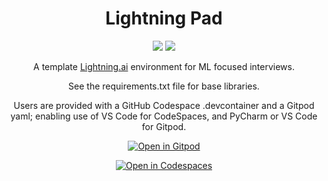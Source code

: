 <div align="center">

# Lightning Pad

![](https://img.shields.io/badge/Lightning.ai-Ecosystem-informational?style=flat&logo=pytorchlightning&logoColor=white&color=2bbc8a)
![](https://img.shields.io/badge/Grid.ai-Cloud_Compute-informational?style=flat&logo=grid.ai&logoColor=white&color=2bbc8a)

A template [Lightning.ai](https://lightning.ai) environment for ML focused interviews.

See the requirements.txt file for base libraries. 

Users are provided with a GitHub Codespace .devcontainer and a Gitpod yaml; enabling use of VS Code for CodeSpaces, and PyCharm or VS Code for Gitpod.

[![Open in Gitpod](https://gitpod.io/button/open-in-gitpod.svg)](https://gitpod.io/#https://github.com/JustinGoheen/lightning-pad)

[![Open in Codespaces](https://github.com/codespaces/badge.svg)](https://codespaces.new?repo=JustinGoheen/lightning-pad)

</div>


